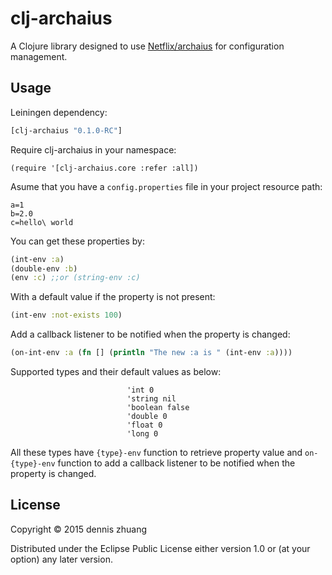 # clj-archaius

A Clojure library designed to use [Netflix/archaius](https://github.com/Netflix/archaius/) for configuration management.

## Usage

Leiningen dependency:

```clj
[clj-archaius "0.1.0-RC"]
```

Require clj-archaius in your namespace:

```
(require '[clj-archaius.core :refer :all])
```

Asume that you have a `config.properties` file in your project resource path:

```properties
a=1
b=2.0
c=hello\ world
```

You can get these properties by:

```clj
(int-env :a)
(double-env :b)
(env :c) ;;or (string-env :c)
```

With a default value if the property is not present:

```clj
(int-env :not-exists 100)
```

Add a callback listener to be notified when the property is changed:

```clj
(on-int-env :a (fn [] (println "The new :a is " (int-env :a))))
```

Supported types and their default values as below:

```
                          'int 0
                          'string nil
                          'boolean false
                          'double 0
                          'float 0
                          'long 0
```

All these types have `{type}-env` function to retrieve property value and `on-{type}-env`
function to add a callback listener to be notified when the property is changed.

## License

Copyright © 2015 dennis zhuang

Distributed under the Eclipse Public License either version 1.0 or (at
your option) any later version.
